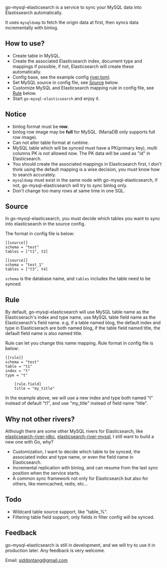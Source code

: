 go-mysql-elasticsearch is a service to sync your MySQL data into Elastissearch automatically. 

It uses `mysqldump` to fetch the origin data at first, then syncs data incrementally with binlog.

## How to use?

+ Create table in MySQL.
+ Create the associated Elasticsearch index, document type and mappings if possible, if not, Elasticsearch will create these automatically.
+ Config base, see the example config [river.toml](./etc/river.toml).
+ Set MySQL source in config file, see [Source](#source) below.
+ Customize MySQL and Elasticsearch mapping rule in config file, see [Rule](#rule) below.
+ Start `go-mysql-elasticsearch` and enjoy it.

## Notice

+ binlog format must be **row**.
+ binlog row image may be **full** for MySQL. (MariaDB only supports full row image).
+ Can not alter table format at runtime.
+ MySQL table which will be synced must have a PK(primary key), multi columns PK is not allowed now. The PK data will be used as "id" in Elasticsearch.  
+ You should create the associated mappings in Elasticsearch first, I don't think using the default mapping is a wise decision, you must know how to search accurately.
+ `mysqldump` must exist in the same node with go-mysql-elasticsearch, if not, go-mysql-elasticsearch will try to sync binlog only.
+ Don't change too many rows at same time in one SQL.

## Source

In go-mysql-elasticsearch, you must decide which tables you want to sync into elasticsearch in the source config.

The format in config file is below:

```
[[source]]
schema = "test"
tables = ["t1", t2]

[[source]]
schema = "test_1"
tables = ["t3", t4]
```

`schema` is the database name, and `tables` includes the table need to be synced. 

## Rule

By default, go-mysql-elasticsearch will use MySQL table name as the Elasticserach's index and type name, 
use MySQL table field name as the Elasticserach's field name. 
e.g, if a table named blog, the default index and type in Elasticserach are both named blog, if the table field named title, 
the default field name is also named title.

Rule can let you change this name mapping. Rule format in config file is below:

```
[[rule]]
schema = "test"
table = "t1"
index = "t"
type = "t"

    [rule.field]
    title = "my_title"
```

In the example above, we will use a new index and type both named "t" instead of default "t1", and use "my_title" instead of field name "title".

## Why not other rivers?

Although there are some other MySQL rivers for Elasticsearch, like [elasticsearch-river-jdbc](https://github.com/jprante/elasticsearch-river-jdbc), [elasticsearch-river-mysql](https://github.com/scharron/elasticsearch-river-mysql), I still want to build a new one with Go, why?

+ Customization, I want to decide which table to be synced, the associated index and type name, or even the field name in Elasticsearch.
+ Incremental replication with binlog, and can resume from the last sync position when the service starts. 
+ A common sync framework not only for Elasticsearch but also for others, like memcached, redis, etc...

## Todo

+ Wildcard table source support, like "table_%".
+ Filtering table field support, only fields in filter config will be synced.

## Feedback

go-mysql-elasticsearch is still in development, and we will try to use it in production later. Any feedback is very welcome.

Email: siddontang@gmail.com

